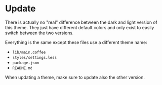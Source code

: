
# Update

There is actually no "real" difference between the dark and light version of this theme. They just have different default colors and only exist to easily switch between the two versions.

Everything is the same except these files use a different theme name:

- `lib/main.coffee`
- `styles/settings.less`
- `package.json`
- `README.md`

When updating a theme, make sure to update also the other version.
